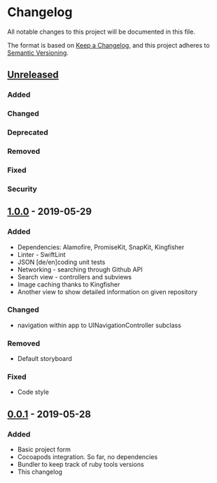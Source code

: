 # Changelog
All notable changes to this project will be documented in this file.

The format is based on [Keep a Changelog](https://keepachangelog.com/en/1.0.0/),
and this project adheres to [Semantic Versioning](https://semver.org/spec/v2.0.0.html).

## [Unreleased]

### Added
### Changed
### Deprecated
### Removed
### Fixed
### Security

## [1.0.0] - 2019-05-29
### Added
- Dependencies: Alamofire, PromiseKit, SnapKit, Kingfisher
- Linter - SwiftLint
- JSON [de/en]coding unit tests
- Networking - searching through Github API
- Search view - controllers and subviews
- Image caching thanks to Kingfisher
- Another view to show detailed information on given repository
### Changed
- navigation within app to UINavigationController subclass
### Removed
- Default storyboard
### Fixed
- Code style

## [0.0.1] - 2019-05-28
### Added
- Basic project form
- Cocoapods integration. So far, no dependencies
- Bundler to keep track of ruby tools versions
- This changelog

[Unreleased]: https://github.com/b0dz1o/collectionSwift/compare/v1.0.0...develop
[1.0.0]: https://github.com/b0dz1o/collectionSwift/compare/v0.0.1...develop
[0.0.1]: https://github.com/b0dz1o/collectionSwift/releases/tag/v0.0.1

